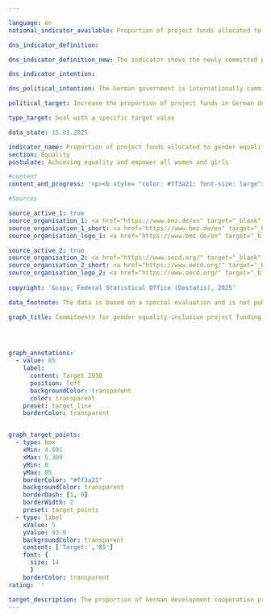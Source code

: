 ```yaml
---

language: en        
national_indicator_available: Proportion of project funds allocated to gender equality in German development cooperation        

dns_indicator_definition:         

dns_indicator_definition_new: The indicator shows the newly committed project funds for German development cooperation projects that take gender equality into account (in per cent).        

dns_indicator_intention:         

dns_political_intention: The German government is internationally committed to gender equality and works with various partners to achieve this. Equal rights, equal duties, equal opportunities and equal power for women and men are explicit goals of German development policy. In addition to projects whose main objective is gender equality, it is also important to promote large-scale projects, for example for transport infrastructure, social security, health, education, <abbr title="and so on (et cetera)" tabindex="0">etc.</abbr>, which integrate gender equality aspects as a secondary objective and thus reach the entire population.        

political_target: Increase the proportion of project funds in German development cooperation that address gender equality to at least 85&nbsp;per cent by 2030        

type_target: Goal with a specific target value        

data_state: 15.01.2025        

indicator_name: Proportion of project funds allocated to gender equality in German development cooperation        
section: Equality        
postulate: Achieving equality and empower all women and girls        

#content         
content_and_progress: '<p><b style= "color: #ff3a21; font-size: large">5.1.g Proportion of project funds allocated to gender equality in German development cooperation</b><br><br>The promotion of gender equality is an integral part of German development cooperation (DC), implemented through the allocation of project funds specifically aimed at this goal. The proportion of funds allocated to projects in German DC that promote gender equality serves as an indicator of the fulfilment of national and international commitments to gender equality.<br><br>Since 1997, the <abbr title="Organisation for Economic Co-operation and Development" tabindex="0">OECD</abbr>-DAC gender equality marker (GG marker) has been mandatory to ensure that gender aspects are taken into account in international development cooperation. The GG marker distinguishes between projects marked as GG1&nbsp;and GG2. GG2&nbsp;projects pursue gender equality as their primary objective, with the promotion of gender equality and the fight against gender-based discrimination being core aims of the initiative. Projects marked GG1&nbsp;consider gender aspects as an important but secondary objective. To ensure that gender equity remains relevant in GG1&nbsp;projects, the <abbr title="Organisation for Economic Co-operation and Development" tabindex="0">OECD</abbr> requires a gender analysis and the presence of at least one relevant output indicator when assigning the GG1&nbsp;marker.<br><br>Both GG1&nbsp;and GG2&nbsp;projects are included in the indicator. While GG2&nbsp;projects have a stronger focus on gender equality, GG1&nbsp;projects often have a broader reach. GG1&nbsp;projects include many large-scale initiatives in areas such as transport infrastructure, social security, health, and education, where gender equality aspects are integrated as a secondary goal to benefit the entire population.<br><br>Between 2019&nbsp;and 2022, the share of newly committed project funds in German DC that took gender equality into account ranged between 40% and 50%. In 2023, this share rose significantly, reaching 73.2%</p>'                

#Sources        

source_active_1: true
source_organisation_1: <a href="https://www.bmz.de/en" target="_blank" onclick="return confirm_alert('the Federal Ministry of Economic Cooperation and Development', 'En')">Federal Ministry of Economic Cooperation and Development</a>
source_organisation_1_short: <a href="https://www.bmz.de/en" target="_blank" onclick="return confirm_alert('the Federal Ministry of Economic Cooperation and Development', 'En')">Federal Ministry of Economic Cooperation and Development</a>
source_organisation_logo_1: <a href="https://www.bmz.de/en" target="_blank" onclick="return confirm_alert('the Federal Ministry of Economic Cooperation and Development', 'En')"><img src="https://dns-indikatoren.de/public/OrgImgEn/bmz.png" alt="Federal Ministry of Economic Cooperation and Development" title=" Click here to visit the homepage of the organizationFederal Ministry of Economic Cooperation and Development" style="height:60px; width:148px; border:transparent"/></a>

source_active_2: true
source_organisation_2: <a href="https://www.oecd.org/" target="_blank" onclick="return confirm_alert('theOrganisation for Economic Co-operation and Development', 'En')">Organisation for Economic Co-operation and Development</a>
source_organisation_2_short: <a href="https://www.oecd.org/" target="_blank" onclick="return confirm_alert('theOrganisation for Economic Co-operation and Development', 'En')">Organisation for Economic Co-operation and Development</a>
source_organisation_logo_2: <a href="https://www.oecd.org/" target="_blank" onclick="return confirm_alert('theOrganisation for Economic Co-operation and Development', 'En')"><img src="https://dns-indikatoren.de/public/OrgImgEn/oecd.png" alt="Organisation for Economic Co-operation and Development" title=" Click here to visit the homepage of the organizationOrganisation for Economic Co-operation and Development" style="height:60px; width:148px; border:transparent"/></a>
        
copyright: '&copy; Federal Statistical Office (Destatis), 2025'        

data_footnote: The data is based on a special evaluation and is not publicly available.        

graph_title: Commitments for gender equality-inclusive project funding in German development cooperation        

        


graph_annotations:
  - value: 85
    label:
      content: Target 2030
      position: left
      backgroundColor: transparent
      color: transparent
    preset: target_line
    borderColor: transparent        


graph_target_points:
  - type: box
    xMin: 4.691
    xMax: 5.309
    yMin: 0
    yMax: 85
    borderColor: "#ff3a21"
    backgroundColor: transparent
    borderDash: [1, 0]
    borderWidth: 2
    preset: target_points
  - type: label
    xValue: 5
    yValue: 93.0
    backgroundColor: transparent
    content: ['Target:','85']
    font: {
      size: 14
      }
    borderColor: transparent                        
rating: ''        

target_description: The proportion of German development cooperation project funding dedicated to gender equality should be increased to at least 85&nbsp;per cent by 2030&nbsp;(based on newly committed project funding).<br>No assessment possible. Too few data points.        
---
```


